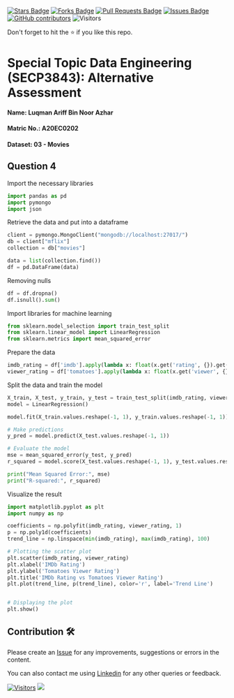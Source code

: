 <a href="https://github.com/drshahizan/SECP3843/stargazers"><img src="https://img.shields.io/github/stars/drshahizan/SECP3843" alt="Stars Badge"/></a>
<a href="https://github.com/drshahizan/SECP3843/network/members"><img src="https://img.shields.io/github/forks/drshahizan/SECP3843" alt="Forks Badge"/></a>
<a href="https://github.com/drshahizan/SECP3843/pulls"><img src="https://img.shields.io/github/issues-pr/drshahizan/SECP3843" alt="Pull Requests Badge"/></a>
<a href="https://github.com/drshahizan/SECP3843/issues"><img src="https://img.shields.io/github/issues/drshahizan/SECP3843" alt="Issues Badge"/></a>
<a href="https://github.com/drshahizan/SECP3843/graphs/contributors"><img alt="GitHub contributors" src="https://img.shields.io/github/contributors/drshahizan/SECP3843?color=2b9348"></a>
![Visitors](https://api.visitorbadge.io/api/visitors?path=https%3A%2F%2Fgithub.com%2Fdrshahizan%2FSECP3843&labelColor=%23d9e3f0&countColor=%23697689&style=flat)


Don't forget to hit the :star: if you like this repo.
# Special Topic Data Engineering (SECP3843): Alternative Assessment

#### Name: Luqman Ariff Bin Noor Azhar
#### Matric No.: A20EC0202
#### Dataset: 03 - Movies

## Question 4 
Import the necessary libraries
```python
import pandas as pd
import pymongo
import json
```
Retrieve the data and put into a dataframe
```python
client = pymongo.MongoClient("mongodb://localhost:27017/")
db = client["mflix"]
collection = db["movies"]

data = list(collection.find())
df = pd.DataFrame(data)
```
Removing nulls
```python
df = df.dropna()
df.isnull().sum()
```
Import libraries for machine learning
```python
from sklearn.model_selection import train_test_split
from sklearn.linear_model import LinearRegression
from sklearn.metrics import mean_squared_error
```
Prepare the data 
```python
imdb_rating = df['imdb'].apply(lambda x: float(x.get('rating', {}).get('$numberDouble', 0)))
viewer_rating = df['tomatoes'].apply(lambda x: float(x.get('viewer', {}).get('rating', {}).get('$numberDouble', 0)))
```
Split the data and train the model
```python
X_train, X_test, y_train, y_test = train_test_split(imdb_rating, viewer_rating, test_size=0.2, random_state=42)
model = LinearRegression()

model.fit(X_train.values.reshape(-1, 1), y_train.values.reshape(-1, 1))

# Make predictions
y_pred = model.predict(X_test.values.reshape(-1, 1))

# Evaluate the model
mse = mean_squared_error(y_test, y_pred)
r_squared = model.score(X_test.values.reshape(-1, 1), y_test.values.reshape(-1, 1))

print("Mean Squared Error:", mse)
print("R-squared:", r_squared)
```

Visualize the result
```python
import matplotlib.pyplot as plt
import numpy as np

coefficients = np.polyfit(imdb_rating, viewer_rating, 1)
p = np.poly1d(coefficients)
trend_line = np.linspace(min(imdb_rating), max(imdb_rating), 100)

# Plotting the scatter plot
plt.scatter(imdb_rating, viewer_rating)
plt.xlabel('IMDb Rating')
plt.ylabel('Tomatoes Viewer Rating')
plt.title('IMDb Rating vs Tomatoes Viewer Rating')
plt.plot(trend_line, p(trend_line), color='r', label='Trend Line')


# Displaying the plot
plt.show()
```


## Contribution 🛠️
Please create an [Issue](https://github.com/drshahizan/special-topic-data-engineering/issues) for any improvements, suggestions or errors in the content.

You can also contact me using [Linkedin](https://www.linkedin.com/in/drshahizan/) for any other queries or feedback.

[![Visitors](https://api.visitorbadge.io/api/visitors?path=https%3A%2F%2Fgithub.com%2Fdrshahizan&labelColor=%23697689&countColor=%23555555&style=plastic)](https://visitorbadge.io/status?path=https%3A%2F%2Fgithub.com%2Fdrshahizan)
![](https://hit.yhype.me/github/profile?user_id=81284918)
